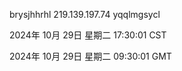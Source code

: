 brysjhhrhl 219.139.197.74 yqqlmgsycl

2024年 10月 29日 星期二 17:30:01 CST

2024年 10月 29日 星期二 09:30:01 GMT
